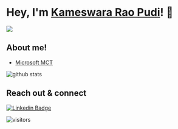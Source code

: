 # Hey, I'm <a href="https://www.linkedin.com/in/kameswara-rao-pudi-296a8a18/" target="_blank">Kameswara Rao Pudi</a>! 👋


<a href= "https://www.linkedin.com/in/kameswara-rao-pudi-296a8a18/"><img src="https://img.icons8.com/nolan/50/linkedin.png"/></a>

## About me!

* <a href="https://www.credly.com/badges/80274d7e-8763-454e-b5a0-a97b6dbc7a00">Microsoft MCT</a>

<img src="https://github-readme-stats.vercel.app/api/?username=kameshpudi&show_icons=true&count_private=true&title_color=fffffff&icon_color=000000&text_color=000000" alt="github stats"/>


## Reach out & connect

[![Linkedin Badge](https://img.shields.io/badge/Kamesh-follow%20on%20linkedin-blue?style=for-the-badge&logo=linkedin)](https://www.linkedin.com/in/kameswara-rao-pudi-296a8a18/)

![visitors](https://img.shields.io/badge/dynamic/json?color=informational&label=visitor%20count&query=value&url=https%3A%2F%2Fapi.countapi.xyz%2Fhit%2Fkameshpudi.kameshpudi%2Freadme)
